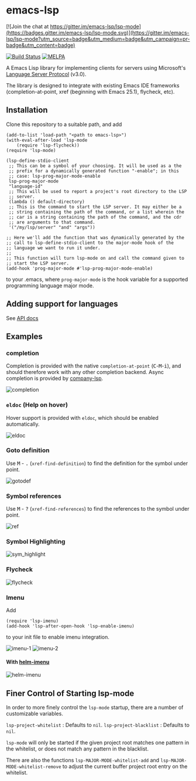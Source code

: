 emacs-lsp
=========

[![Join the chat at https://gitter.im/emacs-lsp/lsp-mode](https://badges.gitter.im/emacs-lsp/lsp-mode.svg)](https://gitter.im/emacs-lsp/lsp-mode?utm_source=badge&utm_medium=badge&utm_campaign=pr-badge&utm_content=badge)

[![Build Status](https://travis-ci.org/emacs-lsp/lsp-mode.svg?branch=master)](https://travis-ci.org/emacs-lsp/lsp-mode)
[![MELPA](http://melpa.org/packages/lsp-mode-badge.svg)](http://melpa.org/#/lsp-mode)

A Emacs Lisp library for implementing clients for servers using Microsoft's
[Language Server Protocol](https://github.com/Microsoft/language-server-protocol/) (v3.0).

The library is designed to integrate with existing Emacs IDE frameworks
(completion-at-point, xref (beginning with Emacs 25.1), flycheck, etc).

## Installation

Clone this repository to a suitable path, and add

```emacs-lisp
(add-to-list 'load-path "<path to emacs-lsp>")
(with-eval-after-load 'lsp-mode
    (require 'lsp-flycheck))
(require 'lsp-mode)

(lsp-define-stdio-client
 ;; This can be a symbol of your choosing. It will be used as a the
 ;; prefix for a dynamically generated function "-enable"; in this
 ;; case: lsp-prog-major-mode-enable
 lsp-prog-major-mode
 "language-id"
 ;; This will be used to report a project's root directory to the LSP
 ;; server.
 (lambda () default-directory)
 ;; This is the command to start the LSP server. It may either be a
 ;; string containing the path of the command, or a list wherein the
 ;; car is a string containing the path of the command, and the cdr
 ;; are arguments to that command.
 '("/my/lsp/server" "and" "args"))

;; Here we'll add the function that was dynamically generated by the
;; call to lsp-define-stdio-client to the major-mode hook of the
;; language we want to run it under.
;;
;; This function will turn lsp-mode on and call the command given to
;; start the LSP server.
(add-hook 'prog-major-mode #'lsp-prog-major-mode-enable)
```
to your .emacs, where `prog-major-mode` is the hook variable for a supported
programming language major mode.

## Adding support for languages
See [API docs](./doc/API.org)

## Examples

### completion
Completion is provided with the native `completion-at-point` (<kbd>C</kbd>-<kbd>M</kbd>-<kbd>i</kbd>),
 and should therefore work with any other completion backend. Async completion is provided by
 [company-lsp](https://github.com/tigersoldier/company-lsp).

![completion](./examples/completion.png)

### `eldoc` (Help on hover)
Hover support is provided with `eldoc`, which should be enabled automatically.

![eldoc](./examples/eldoc.png)

### Goto definition
Use <kbd>M</kbd> - <kbd>.</kbd> (`xref-find-definition`)
to find the definition for the symbol under point.

![gotodef](./examples/goto-def.gif)

### Symbol references
Use <kbd>M</kbd> - <kbd>?</kbd> (`xref-find-references`)
to find the references to the symbol under point.

![ref](./examples/references.png)

### Symbol Highlighting
![sym_highlight](./examples/sym_highlight.gif)

### Flycheck
![flycheck](./examples/flycheck.gif)

### Imenu
Add
```emacs-lisp
(require 'lsp-imenu)
(add-hook 'lsp-after-open-hook 'lsp-enable-imenu)
```
to your init file to enable imenu integration.

![imenu-1](./examples/imenu-1.png)
![imenu-2](./examples/imenu-2.png)

#### With [helm-imenu](https://github.com/emacs-helm/helm)
![helm-imenu](./examples/helm-imenu.gif)


## Finer Control of Starting lsp-mode

In order to more finely control the `lsp-mode` startup, there are a number of
customizable variables.

`lsp-project-whitelist` : Defaults to `nil`.
`lsp-project-blacklist` : Defaults to `nil`.

`lsp-mode` will only be started if the given project root matches one pattern
in the whitelist, or does not match any pattern in the blacklist.

There are also the functions `lsp-MAJOR-MODE-whitelist-add` and
`lsp-MAJOR-MODE-whitelist-remove` to adjust the current buffer project root
entry on the whitelist.

